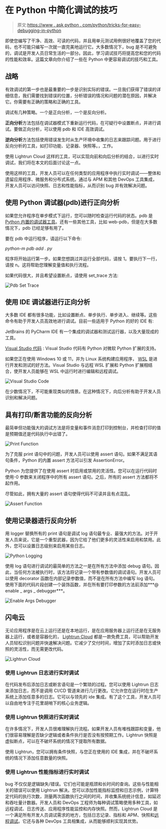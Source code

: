 # 在 Python 中简化调试的技巧

> 原文:[https://www . ask python . com/python/tricks-for-easy-debugging-in-python](https://www.askpython.com/python/tricks-for-easier-debugging-in-python)

即使您编写了干净、高效、可读的代码，并且用单元测试用例很好地覆盖了您的代码，也不可能只编写一次就一直完美地运行它。大多数情况下，bug 是不可避免的，调试是开发人员日常生活的一部分。因此，学习调试技巧将提高您和您的代码的性能和效率。这篇文章向你介绍了一些在 Python 中更容易调试的技巧和工具。

## 战略

有效调试的第一步也是最重要的一步是识别实际的错误。一旦我们获得了错误的详细信息，我们需要找到错误的位置，分析错误的情况和问题的潜在原因，并解决它。你需要有正确的策略和正确的工具。

调试有几种策略。一个是正向分析，一个是反向分析。

**正向分析**方法包括在调试器模式下重新运行代码，在可疑行中设置断点，并进行调试。要做正向分析，可以使用 pdb 和 IDE 高效调试。

**逆向分析**方法包括使用错误发生时从生产环境中收集的日志来跟踪问题。用于进行反向分析的工具，如打印功能、记录器、快照等。，工作。

使用 Lightrun Cloud 这样的工具，可以实现向前和向后分析的结合，以进行实时调试，我们将在本文的后面讨论这一点。

使用这样的工具，开发人员可以在任何类型的应用程序中执行实时调试——整体和遗留应用程序、微服务和分布式系统。通过与 APM 和其他 DevOps 工具集成，开发人员可以访问快照、日志和性能指标，从而识别 bug 并有效解决问题。

## 使用 Python 调试器(pdb)进行正向分析

如果您允许程序在单步模式下运行，您可以随时检查运行代码的状态。pdb 是 [Python 内置的调试器工具](https://docs.python.org/3/library/pdb.html)。还有一些其他工具，比如 web-pdb，但是在大多数情况下，pdb 已经足够有用了。

要在 pdb 中运行程序，请运行以下命令:

*python-m pdb add . py*

程序将开始运行第一步。如果您想跳过并运行全部代码，请按 1。要执行下一行，请按 n。这将帮助您理解变量值和执行流程。

如果代码很大，并且希望设置断点，请使用 set_trace 方法:

![Pdb Set Trace](../Images/bc62f733431e978b0dae80f67eeffbc1.png)

## 使用 IDE 调试器进行正向分析

大多数 IDE 都有很多功能，比如设置断点、单步执行、单步进入、继续等。这些命令有助于开发人员高效地进行调试。目前一些适用于 Python 的好的 IDE 有:

JetBrains 的 PyCharm IDE 有一个集成的调试器和测试运行器，以及大量现成的工具。

[Visual Studio 代码](https://code.visualstudio.com/) : Visual Studio 代码有 Python 对微软 Python 扩展的支持。

如果您正在使用 Windows 10 或 11，并为 Linux 系统构建应用程序， [WSL](https://docs.microsoft.com/en-us/windows/wsl/install) 是进行开发和测试的好方法。Visual Studio 与远程 WSL 扩展和 Python 扩展相结合，使开发人员能够在 WSL 中运行时进行编辑和远程调试。

![Visual Studio Code](../Images/28f2c0f81b3bf3686553e525895ce3a3.png)

在少数情况下，不可能重现类似的情景。在这种情况下，向后分析有助于开发人员识别和解决问题。

## 具有打印/断言功能的反向分析

最简单但功能强大的调试方法是将变量和事件消息打印到控制台，并检查打印的值是预期值还是代码执行中出错了。

![Print Function](../Images/89db6d1a5395f576b0f4d16d62081115.png)

为了克服 print 语句中的问题，开发人员可以使用 assert 语句。如果不满足其语句条件，Python 的内置 assert 方法可以引发 AssertionError。

Python 为您提供了在使用 assert 时启用或禁用的灵活性。您可以在运行代码时使用-0 参数来关闭程序中的所有 assert 语句。之后，所有的 assert 方法都将不起作用。

尽管如此，拥有大量的 assert 语句使得代码不可读并且有点混乱。

![Assert Function](../Images/78edf824393b6a78289c479d10d12fb7.png)

## 使用记录器进行反向分析

用 logger 替换所有的 print 语句是调试 log 语句最专业、最强大的方法。对于开发人员来说，它是一个重型武器，因为它给了他们更多的灵活性来启用和禁用。此外，您可以设置日志级别来启用某些日志。

![Python Logging](../Images/a746f51a9d04943303174b7b820cb291.png)

使用 log 语句进行调试的最简单的方法之一是在所有方法中添加 debug 语句。因此，当任何方法被执行时，该方法将记录一个带有参数值的调试语句。开发人员可以使用 decorator 函数在内部记录参数值，而不是在所有方法中编写 log 语句。使用下面的代码片段创建一个装饰函数，并在所有要打印参数的方法前添加***@ enable _ args _ debugger***。

![Enable Args Debugger](../Images/1efbb845d2f95faac327887cd61ef00f.png)

## 闪电云

无论应用程序是在云上运行还是在本地运行，是在应用服务器上运行还是在无服务器上运行，或者是容器化的， [Lightrun Cloud](https://lightrun.com/cloud/) 都是一款免费工具，可以帮助开发人员轻松识别问题并快速解决问题。它减少了交付时间，增加了实时添加日志或快照的灵活性，而无需更改代码。

![Lightrun Cloud](../Images/88174f12b0627a3964dba3f56b5f1451.png)

### **使用 Lightrun 日志进行实时调试**

在代码发布后添加日志或断言语句是一个繁琐的过程。您可以使用 Lightrun 日志来添加日志，而不是调用 CI/CD 管道来进行几行更改。它允许您在运行时在生产系统上添加任意多的日志。它可以与领先的 ide 集成。有了这个工具，开发人员可以自由地专注于花里胡哨下的核心业务逻辑。

### **使用 Lightrun 快照进行实时调试**

在许多情况下，开发人员很难理解执行流程。如果开发人员有堆栈跟踪和变量，他们很容易理解是否缺少逻辑或者条件执行是否没有按预期工作。Lightrun 快照是虚拟断点，可以在不破坏系统的情况下提取所有数据。

使用 Lightrun，您可以拥有条件快照，与您正在使用的 IDE 集成，并在不破坏系统的情况下添加任意数量的快照。

### **使用 Lightrun 性能指标进行实时调试**

bug 不仅仅是逻辑缺失/错误。它们也可能是瓶颈和长时间的查询。这些与性能相关的错误可以使用 Lightrun 解决。您可以添加性能指标监控和日志示例，计算特定代码的执行次数，测量两次函数执行之间的时间，并收集系统统计信息，如延迟和吞吐量计数器。开发人员和 DevOps 工程师为每种调试策略使用多种工具，如远程调试、日志传送、应用程序性能监控和内存快照。然而，Lightrun Cloud 是一个满足所有开发人员调试需求的地方，包括日志记录、指标和 APM、快照和[远程调试](https://lightrun.com/debugging/remote-debugging/)。它还与各种 DevOps 工具相集成，从而能够顺利实现其优势。